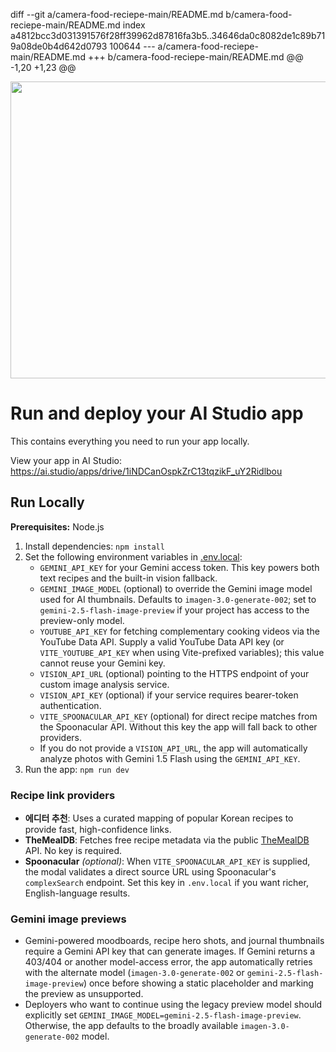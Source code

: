 diff --git a/camera-food-reciepe-main/README.md b/camera-food-reciepe-main/README.md
index a4812bcc3d031391576f28ff39962d87816fa3b5..34646da0c8082de1c89b719a08de0b4d642d0793 100644
--- a/camera-food-reciepe-main/README.md
+++ b/camera-food-reciepe-main/README.md
@@ -1,20 +1,23 @@
 <div align="center">
 <img width="1200" height="475" alt="GHBanner" src="https://github.com/user-attachments/assets/0aa67016-6eaf-458a-adb2-6e31a0763ed6" />
 </div>
 
 # Run and deploy your AI Studio app
 
 This contains everything you need to run your app locally.
 
 View your app in AI Studio: https://ai.studio/apps/drive/1iNDCanOspkZrC13tqzikF_uY2Ridlbou
 
 ## Run Locally
 
 **Prerequisites:**  Node.js
 
 
1. Install dependencies:
   `npm install`
2. Set the following environment variables in [.env.local](.env.local):
   - `GEMINI_API_KEY` for your Gemini access token. This key powers both text recipes and the built-in vision fallback.
   - `GEMINI_IMAGE_MODEL` (optional) to override the Gemini image model used for AI thumbnails. Defaults to `imagen-3.0-generate-002`; set to `gemini-2.5-flash-image-preview` if your project has access to the preview-only model.
   - `YOUTUBE_API_KEY` for fetching complementary cooking videos via the YouTube Data API. Supply a valid YouTube Data API key (or `VITE_YOUTUBE_API_KEY` when using Vite-prefixed variables); this value cannot reuse your Gemini key.
   - `VISION_API_URL` (optional) pointing to the HTTPS endpoint of your custom image analysis service.
   - `VISION_API_KEY` (optional) if your service requires bearer-token authentication.
   - `VITE_SPOONACULAR_API_KEY` (optional) for direct recipe matches from the Spoonacular API. Without this key the app will fall back to other providers.
   - If you do not provide a `VISION_API_URL`, the app will automatically analyze photos with Gemini 1.5 Flash using the `GEMINI_API_KEY`.
3. Run the app:
   `npm run dev`

### Recipe link providers

- **에디터 추천**: Uses a curated mapping of popular Korean recipes to provide fast, high-confidence links.
- **TheMealDB**: Fetches free recipe metadata via the public [TheMealDB](https://www.themealdb.com/api.php) API. No key is required.
- **Spoonacular** *(optional)*: When `VITE_SPOONACULAR_API_KEY` is supplied, the modal validates a direct source URL using Spoonacular's `complexSearch` endpoint. Set this key in `.env.local` if you want richer, English-language results.

### Gemini image previews

- Gemini-powered moodboards, recipe hero shots, and journal thumbnails require a Gemini API key that can generate images. If Gemini returns a 403/404 or another model-access error, the app automatically retries with the alternate model (`imagen-3.0-generate-002` or `gemini-2.5-flash-image-preview`) once before showing a static placeholder and marking the preview as unsupported.
- Deployers who want to continue using the legacy preview model should explicitly set `GEMINI_IMAGE_MODEL=gemini-2.5-flash-image-preview`. Otherwise, the app defaults to the broadly available `imagen-3.0-generate-002` model.

